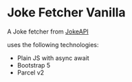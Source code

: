 # Joke Fetcher Vanilla

A Joke fetcher from [JokeAPI](https://v2.jokeapi.dev/)

uses the following technologies:
- Plain JS with async await
- Bootstrap 5
- Parcel v2

